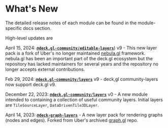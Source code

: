 # What's New

The detailed release notes of each module can be found in the module-specific docs section.

High-level updates are 


April 15, 2024: [**`@deck.gl-community/editable-layers`**](/docs/modules/editable-layers)) v9 - This new layer pack is a fork of Uber's no longer maintained [nebula.gl](https://nebula.gl) framework. nebula.gl has been an important part of the deck.gl ecosystem but the repository has lacked maintainers for several years and the repository no longer accepts external contributions.


Feb 29, 2024: [**`@deck.gl-community/layers`**](/docs/modules/layers) v9 - deck,gl community-layers now support deck.gl v9.


December 22, 2023: [**`@deck.gl-community/layers`**](/docs/modules/layers) v0 - A new module intended to containing a collection of useful community layers. Initial layers are `TileSourceLayer`, `DataDrivenTile3DLayer`.


April 14, 2023: [**`@deck-graph-layers`**](/docs/modules/graph-layers) - A new layer pack for rendering graphs (nodes and edges). Forked from Uber's archived [graph.gl](https://graph.gl) repo.

